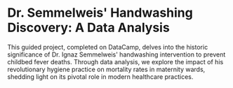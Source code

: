 
# Dr. Semmelweis' Handwashing Discovery: A Data Analysis

This guided project, completed on DataCamp, delves into the historic significance of Dr. Ignaz Semmelweis' handwashing intervention to prevent childbed fever deaths. 
Through data analysis, we explore the impact of his revolutionary hygiene practice on mortality rates in maternity wards, shedding light on its pivotal role in modern healthcare practices.
